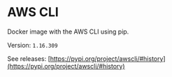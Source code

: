 # AWS CLI

Docker image with the AWS CLI using pip.

Version: `1.16.309`

See releases: [https://pypi.org/project/awscli/#history](https://pypi.org/project/awscli/#history)
